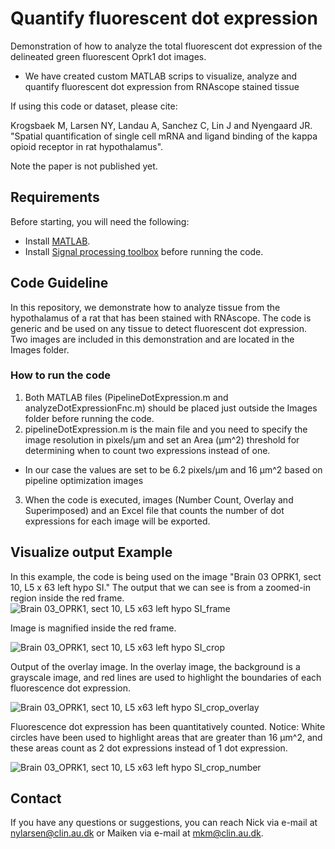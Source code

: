 # Quantify fluorescent dot expression 
Demonstration of how to analyze the total fluorescent dot expression of the delineated green fluorescent Oprk1 dot images.
- We have created custom MATLAB scrips to visualize, analyze and quantify fluorescent dot expression from RNAscope stained tissue

If using this code or dataset, please cite:

Krogsbaek M, Larsen NY, Landau A, Sanchez C, Lin J and Nyengaard JR. "Spatial quantification of single cell mRNA and ligand binding of the kappa opioid receptor in rat hypothalamus".

Note the paper is not published yet.

## Requirements 
Before starting, you will need the following:

- Install [MATLAB](https://www.mathworks.com/downloads/).
- Install [Signal processing toolbox](https://se.mathworks.com/products/signal.html) before running the code. 

## Code Guideline
In this repository, we demonstrate how to analyze tissue from the hypothalamus of a rat that has been stained with RNAscope.
The code is generic and be used on any tissue to detect fluorescent dot expression.
Two images are included in this demonstration and are located in the Images folder.

### How to run the code
1. Both MATLAB files (PipelineDotExpression.m and analyzeDotExpressionFnc.m) should be placed just outside the Images folder before running the code.
2. pipelineDotExpression.m is the main file and you need to specify the image resolution in pixels/µm and set an Area (µm^2) threshold for determining when to count two expressions instead of one.
  - In our case the values are set to be 6.2 pixels/µm and 16 µm^2 based on pipeline optimization images
3. When the code is executed, images (Number Count, Overlay and Superimposed) and an Excel file that counts the number of dot expressions for each image will be exported.

## Visualize output Example
In this example, the code is being used on the image "Brain 03 OPRK1, sect 10, L5 x 63 left hypo SI." 
The output that we can see is from a zoomed-in region inside the red frame.
![Brain 03_OPRK1, sect 10, L5 x63 left hypo SI_frame](https://user-images.githubusercontent.com/70948370/178108437-d929f0c7-44a9-4e66-afda-ecac4c60a429.jpg)


Image is magnified inside the red frame.

![Brain 03_OPRK1, sect 10, L5 x63 left hypo SI_crop](https://user-images.githubusercontent.com/70948370/178103656-6c2a635a-7cc3-4cbb-b9f8-5621f90aed5f.png)

Output of the overlay image. 
In the overlay image, the background is a grayscale image, and red lines are used to highlight the boundaries of each fluorescence dot expression.

![Brain 03_OPRK1, sect 10, L5 x63 left hypo SI_crop_overlay](https://user-images.githubusercontent.com/70948370/178103662-d6172ad2-4e65-4d27-a303-9a5987d291df.png)

Fluorescence dot expression has been quantitatively counted.
Notice: White circles have been used to highlight areas that are greater than 16 µm^2, and these areas count as 2 dot expressions instead of 1 dot expression.

![Brain 03_OPRK1, sect 10, L5 x63 left hypo SI_crop_number](https://user-images.githubusercontent.com/70948370/178103658-9b12c4fb-bfc6-4d40-8c2f-386e06994ac7.png)

## Contact
If you have any questions or suggestions, you can reach Nick via e-mail at nylarsen@clin.au.dk or Maiken via e-mail at mkm@clin.au.dk.

